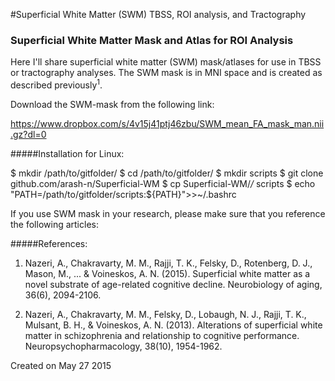#Superficial White Matter (SWM) TBSS, ROI analysis, and Tractography


### Superficial White Matter Mask and Atlas for ROI Analysis

Here I'll share superficial white matter (SWM) mask/atlases for use in TBSS or tractography analyses. The SWM mask is in MNI space and is created as described previously<sup>1</sup>. 

Download the SWM-mask from the following link:

https://www.dropbox.com/s/4v15j41ptj46zbu/SWM_mean_FA_mask_man.nii.gz?dl=0

#####Installation for Linux:

  $ mkdir /path/to/gitfolder/
  $ cd /path/to/gitfolder/
  $ mkdir scripts
  $ git clone github.com/arash-n/Superficial-WM
  $ cp Superficial-WM/*/* scripts
  $ echo "PATH=/path/to/gitfolder/scripts:${PATH}">>~/.bashrc

If you use SWM mask in your research, please make sure that you reference the following articles:

#####References:
1. Nazeri, A., Chakravarty, M. M., Rajji, T. K., Felsky, D., Rotenberg, D. J., Mason, M., ... & Voineskos, A. N. (2015). Superficial white matter as a novel substrate of age-related cognitive decline. Neurobiology of aging, 36(6), 2094-2106.

2. Nazeri, A., Chakravarty, M. M., Felsky, D., Lobaugh, N. J., Rajji, T. K., Mulsant, B. H., & Voineskos, A. N. (2013). Alterations of superficial white matter in schizophrenia and relationship to cognitive performance. Neuropsychopharmacology, 38(10), 1954-1962.


Created on May 27 2015
